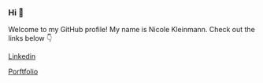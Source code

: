 ### Hi 👋

Welcome to my GitHub profile! My name is Nicole Kleinmann. Check out the links below :point_down:

[Linkedin](https://www.linkedin.com/in/nicolekleinmann/)

[Porftfolio](https://nkleinmann.github.io/)



<!--
**nkleinmann/nkleinmann** is a ✨ _special_ ✨ repository because its `README.md` (this file) appears on your GitHub profile.

Here are some ideas to get you started:

- 🔭 I’m currently working on ...
- 🌱 I’m currently learning ...
- 👯 I’m looking to collaborate on ...
- 🤔 I’m looking for help with ...
- 💬 Ask me about ...
- 📫 How to reach me: ...
- 😄 Pronouns: ...
- ⚡ Fun fact: ...
-->
